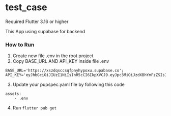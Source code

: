 # test_case

Required Flutter 3.16 or higher

This App using supabase for backend

### How to Run 

1. Create new file .env in the root project
2. Copy BASE_URL AND API_KEY inside file .env
```
BASE_URL='https://xszdqsccsqfpnyhypoxu.supabase.co';
API_KEY='eyJhbGciOiJIUzI1NiIsInR5cCI6IkpXVCJ9.eyJpc3MiOiJzdXBhYmFzZSIsInJlZiI6InhzemRxc2Njc3FmcG55aHlwb3h1Iiwicm9sZSI6ImFub24iLCJpYXQiOjE3MTc2MzQ3NzAsImV4cCI6MjAzMzIxMDc3MH0.BWAcDCg4JffpSh4N_Ybyc7PD9p8q8d1m8vjsqGO8CKM';
```
3. Update your pupspec.yaml file by following this code
```
assets:
    - .env
```
4. Run `flutter pub get`